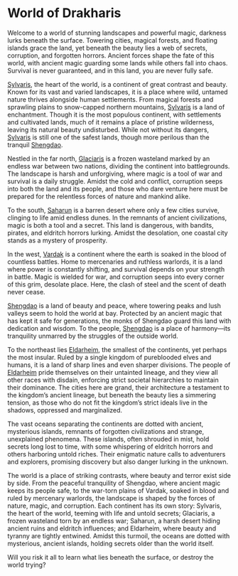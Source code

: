 # World of Drakharis  
Welcome to a world of stunning landscapes and powerful magic, darkness lurks beneath the surface. Towering cities, magical forests, and floating islands grace the land, yet beneath the beauty lies a web of secrets, corruption, and forgotten horrors. Ancient forces shape the fate of this world, with ancient magic guarding some lands while others fall into chaos. Survival is never guaranteed, and in this land, you are never fully safe.

[Sylvaris](world/sylvaris), the heart of the world, is a continent of great contrast and beauty. Known for its vast and varied landscapes, it is a place where wild, untamed nature thrives alongside human settlements. From magical forests and sprawling plains to snow-capped northern mountains, [Sylvaris](world/sylvaris) is a land of enchantment. Though it is the most populous continent, with settlements and cultivated lands, much of it remains a place of pristine wilderness, leaving its natural beauty undisturbed. While not without its dangers, [Sylvaris](world/sylvaris) is still one of the safest lands, though more perilous than the tranquil [Shengdao](world/shengdao).
  
Nestled in the far north, [Glaciaris](world/glaciaris) is a frozen wasteland marked by an endless war between two nations, dividing the continent into battlegrounds. The landscape is harsh and unforgiving, where magic is a tool of war and survival is a daily struggle. Amidst the cold and conflict, corruption seeps into both the land and its people, and those who dare venture here must be prepared for the relentless forces of nature and mankind alike.
  
To the south, [Saharun](world/saharun) is a barren desert where only a few cities survive, clinging to life amid endless dunes. In the remnants of ancient civilizations, magic is both a tool and a secret. This land is dangerous, with bandits, pirates, and eldritch horrors lurking. Amidst the desolation, one coastal city stands as a mystery of prosperity.

In the west, [Vardak](world/vardak) is a continent where the earth is soaked in the blood of countless battles. Home to mercenaries and ruthless warlords, it is a land where power is constantly shifting, and survival depends on your strength in battle. Magic is wielded for war, and corruption seeps into every corner of this grim, desolate place. Here, the clash of steel and the scent of death never cease.

[Shengdao](world/shengdao) is a land of beauty and peace, where towering peaks and lush valleys seem to hold the world at bay. Protected by an ancient magic that has kept it safe for generations, the monks of Shengdao guard this land with dedication and wisdom. To the people, [Shengdao](world/shengdao) is a place of harmony—its tranquility unmarred by the struggles of the outside world.

To the northeast lies [Eldarheim](world/eldarheim), the smallest of the continents, yet perhaps the most insular. Ruled by a single kingdom of pureblooded elves and humans, it is a land of sharp lines and even sharper divisions. The people of [Eldarheim](world/eldarheim) pride themselves on their untainted lineage, and they view all other races with disdain, enforcing strict societal hierarchies to maintain their dominance. The cities here are grand, their architecture a testament to the kingdom’s ancient lineage, but beneath the beauty lies a simmering tension, as those who do not fit the kingdom’s strict ideals live in the shadows, oppressed and marginalized.  

The vast oceans separating the continents are dotted with ancient, mysterious islands, remnants of forgotten civilizations and strange, unexplained phenomena. These islands, often shrouded in mist, hold secrets long lost to time, with some whispering of eldritch horrors and others harboring untold riches. Their enigmatic nature calls to adventurers and explorers, promising discovery but also danger lurking in the unknown.

The world is a place of striking contrasts, where beauty and terror exist side by side. From the peaceful tranquility of Shengdao, where ancient magic keeps its people safe, to the war-torn plains of Vardak, soaked in blood and ruled by mercenary warlords, the landscape is shaped by the forces of nature, magic, and corruption. Each continent has its own story: Sylvaris, the heart of the world, teeming with life and untold secrets; Glaciaris, a frozen wasteland torn by an endless war; Saharun, a harsh desert hiding ancient ruins and eldritch influences; and Eldarheim, where beauty and tyranny are tightly entwined. Amidst this turmoil, the oceans are dotted with mysterious, ancient islands, holding secrets older than the world itself.

Will you risk it all to learn what lies beneath the surface, or destroy the world trying? 